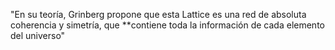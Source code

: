 "En su teoría, Grinberg propone que esta Lattice es una red de absoluta coherencia y simetría, que **contiene toda la información de cada elemento del universo"



